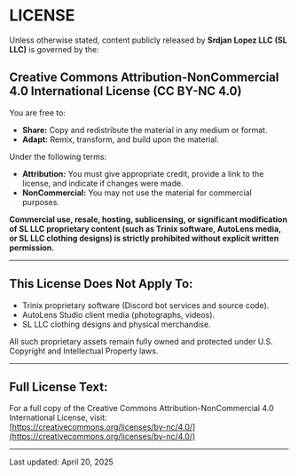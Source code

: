 # LICENSE

Unless otherwise stated, content publicly released by **Srdjan Lopez LLC (SL LLC)** is governed by the:

## Creative Commons Attribution-NonCommercial 4.0 International License (CC BY-NC 4.0)

You are free to:
- **Share:** Copy and redistribute the material in any medium or format.
- **Adapt:** Remix, transform, and build upon the material.

Under the following terms:
- **Attribution:** You must give appropriate credit, provide a link to the license, and indicate if changes were made.
- **NonCommercial:** You may not use the material for commercial purposes.

**Commercial use, resale, hosting, sublicensing, or significant modification of SL LLC proprietary content (such as Trinix software, AutoLens media, or SL LLC clothing designs) is strictly prohibited without explicit written permission.**

---

## This License Does Not Apply To:
- Trinix proprietary software (Discord bot services and source code).
- AutoLens Studio client media (photographs, videos).
- SL LLC clothing designs and physical merchandise.

All such proprietary assets remain fully owned and protected under U.S. Copyright and Intellectual Property laws.

---

## Full License Text:
For a full copy of the Creative Commons Attribution-NonCommercial 4.0 International License, visit:  
[https://creativecommons.org/licenses/by-nc/4.0/](https://creativecommons.org/licenses/by-nc/4.0/)

---

Last updated: April 20, 2025
